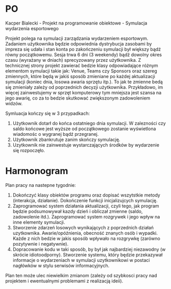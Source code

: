 # PO

Kacper Bialecki - Projekt na programowanie obiektowe - Symulacja wydarzenia esportowego

Projekt polega na symulacji zarządzania wydarzeniem esportowym. Zadaniem użytkownika będzie odpowiednia dystrybucja zasobami by impreza się udała i stan konta po zakończeniu symulacji był większy bądź równy początkowemu. Sesja trwa 6 dni (3 weekendy) bądź dowolny okres czasu (wyrażany w dniach) sprecyzowany przez użytkownika.
Z technicznej strony projekt zawierać bedzie klasy odpowiadające różnym elementom symulacji takie jak: Venue, Teams czy Sponsors oraz szereg zmiennych, które będą w jakiś sposób zmieniane po każdej aktualizacji symulacji (koniec dnia, losowa awaria sprzętu itp.). To jak te zmienne bedą się zmieniały zależy od poprzednich decyzji użytkownika. Przykładowo, im więcej zainwestujemy w sprzęt komputerowy tym mniejsza jest szansa na jego awarię, co za to bedzie skutkować zwiększonym zadowoleniem widzów.

Symluacja kończy się w 3 przypadkach:
1. Użytkownik dotarł do końca ostatniego dnia symulacji. W zalezności czy saldo końcowe jest wyższe od początkowego zostanie wyświetlona wiadomośc o wygranej bądź przegranej.
2. Użytkownik zbankrutuje zanim skończy symulację.
3. Uzytkownik nie zainwestuje wystarczających środków by wydarzenie się rozpoczęło.

# Harmonogram

Plan pracy na nastepne tygodnie:
1. Dokończyć klasy obiektów programu oraz dopisać wszytstkie metody (interakcja, działanie). Dokończenie funkcji inicjalizujcych symulację.
2. Zaprogramować system działania aktualizacji, czyli tego, jak program będzie podsumowywał kazdy dzień i obliczał zmienne (saldo, zadowolenie itd.). Zaprogramować system rozgrywek i jego wpływ na inne elementy symulacji.
3. Stworzenie zdarzeń losowych wynikających z poprzednich działań uzytkownika. Awarie/opóźnienia, obecność znanych osób i wypadki. Każde z nich bedzie w jakis sposób wpływało na rozgrywkę (zarówno pozytywnie i negatywnie).
4. Dopracowanie kodu w taki sposób, by był jak najbardziej niezawodny (w skrócie idiotoodporny). Stworzenie systemu, który będzie przekazywał informacje o wydarzeniach w symulacji uzytkownikowi w postaci nagłówków w stylu serwisów informacyjnych. 

Plan ten może ulec niewielkim zmianom (zależy od szybkosci pracy nad projektem i ewentualnymi problemami z realizacją ideii).
